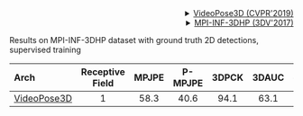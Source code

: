 <!-- [ALGORITHM] -->

<details>
<summary align="right"><a href="http://openaccess.thecvf.com/content_CVPR_2019/html/Pavllo_3D_Human_Pose_Estimation_in_Video_With_Temporal_Convolutions_and_CVPR_2019_paper.html">VideoPose3D (CVPR'2019)</a></summary>

```bibtex
@inproceedings{pavllo20193d,
  title={3d human pose estimation in video with temporal convolutions and semi-supervised training},
  author={Pavllo, Dario and Feichtenhofer, Christoph and Grangier, David and Auli, Michael},
  booktitle={Proceedings of the IEEE/CVF Conference on Computer Vision and Pattern Recognition},
  pages={7753--7762},
  year={2019}
}
```

</details>

<!-- [DATASET] -->

<details>
<summary align="right"><a href="https://ieeexplore.ieee.org/abstract/document/8374605/">MPI-INF-3DHP (3DV'2017)</a></summary>

```bibtex
@inproceedings{mono-3dhp2017,
  author = {Mehta, Dushyant and Rhodin, Helge and Casas, Dan and Fua, Pascal and Sotnychenko, Oleksandr and Xu, Weipeng and Theobalt, Christian},
  title = {Monocular 3D Human Pose Estimation In The Wild Using Improved CNN Supervision},
  booktitle = {3D Vision (3DV), 2017 Fifth International Conference on},
  url = {http://gvv.mpi-inf.mpg.de/3dhp_dataset},
  year = {2017},
  organization={IEEE},
  doi={10.1109/3dv.2017.00064},
}
```

</details>

Results on MPI-INF-3DHP dataset with ground truth 2D detections, supervised training

| Arch                                                   | Receptive Field | MPJPE | P-MPJPE | 3DPCK | 3DAUC |                          ckpt                           |                          log                           |
| :----------------------------------------------------- | :-------------: | :---: | :-----: | :---: | :---: | :-----------------------------------------------------: | :----------------------------------------------------: |
| [VideoPose3D](configs/body/3d_kpt_sview_rgb_vid/video_pose_lift/mpi_inf_3dhp/videopose3d_mpi-inf-3dhp_1frame_fullconv_supervised_gt.py) |        1        | 58.3  |  40.6   | 94.1  | 63.1  | [ckpt](https://download.openmmlab.com/mmpose/body3d/videopose/videopose_mpi-inf-3dhp_1frame_fullconv_supervised_gt-d6ed21ef_20210603.pth) | [log](https://download.openmmlab.com/mmpose/body3d/videopose/videopose_mpi-inf-3dhp_1frame_fullconv_supervised_gt_20210603.log.json) |
